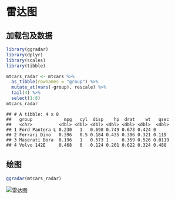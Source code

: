 雷达图
================

## 加载包及数据

``` r
library(ggradar)
library(dplyr)
library(scales)
library(tibble)

mtcars_radar <- mtcars %>% 
  as_tibble(rownames = "group") %>% 
  mutate_at(vars(-group), rescale) %>% 
  tail(4) %>% 
  select(1:8)
mtcars_radar
```

    ## # A tibble: 4 x 8
    ##   group            mpg   cyl  disp    hp  drat    wt   qsec
    ##   <chr>          <dbl> <dbl> <dbl> <dbl> <dbl> <dbl>  <dbl>
    ## 1 Ford Pantera L 0.230   1   0.698 0.749 0.673 0.424 0     
    ## 2 Ferrari Dino   0.396   0.5 0.184 0.435 0.396 0.321 0.119 
    ## 3 Maserati Bora  0.196   1   0.573 1     0.359 0.526 0.0119
    ## 4 Volvo 142E     0.468   0   0.124 0.201 0.622 0.324 0.488

## 绘图

``` r
ggradar(mtcars_radar)
```
![雷达图](https://github.com/yuan1615/R-Visualization/blob/master/01%20雷达图/雷达图.png)
